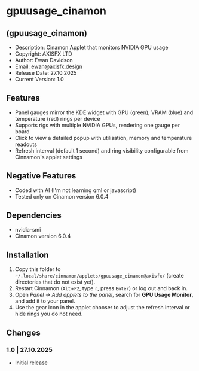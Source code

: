 # gpuusage_cinamon

## (gpuusage_cinamon)

* Description: Cinamon Applet that monitors NVIDIA GPU usage
* Copyright: AXISFX LTD
* Author: Ewan Davidson
* Email: ewan@axisfx.design
* Release Date: 27.10.2025
* Current Version: 1.0

## Features

* Panel gauges mirror the KDE widget with GPU (green), VRAM (blue) and temperature (red) rings per device
* Supports rigs with multiple NVIDIA GPUs, rendering one gauge per board
* Click to view a detailed popup with utilisation, memory and temperature readouts
* Refresh interval (default 1 second) and ring visibility configurable from Cinnamon's applet settings

<!-- ![Alt text](./preview.jpg) -->

## Negative Features

* Coded with AI (I'm not learning qml or javascript)
* Tested only on Cinamon version 6.0.4

## Dependencies

* nvidia-smi
* Cinamon version 6.0.4

## Installation

1. Copy this folder to `~/.local/share/cinnamon/applets/gpuusage_cinamon@axisfx/` (create directories that do not exist yet).
2. Restart Cinnamon (`Alt`+`F2`, type `r`, press `Enter`) or log out and back in.
3. Open *Panel → Add applets to the panel*, search for **GPU Usage Monitor**, and add it to your panel.
4. Use the gear icon in the applet chooser to adjust the refresh interval or hide rings you do not need.

## Changes

### 1.0  |  27.10.2025

* Initial release
